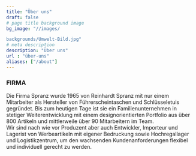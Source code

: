 ```yaml
---
title: "Über uns"
draft: false
# page title background image
bg_image: "//images/

backgrounds/Umwelt-Bild.jpg"
# meta description
description: "Über uns"
url : "über-uns"
aliases: ["/about"]
---
```

### FIRMA

Die Firma Spranz wurde 1965 von Reinhardt Spranz mit nur einem Mitarbeiter als Hersteller von Führerscheintaschen und Schlüsseletuis gegründet. Bis zum heutigen Tage ist sie ein Familienunternehmen in stetiger Weiterentwicklung mit einem designorientierten Portfolio aus über 800 Artikeln und mittlerweile über 90 Mitarbeitern im Team.  
Wir sind nach wie vor Produzent aber auch Entwickler, Importeur und Lagerist von Werbeartikeln mit eigener Bedruckung sowie Hochregallager und Logistikzentrum, um den wachsenden Kundenanforderungen flexibel und individuell gerecht zu werden.